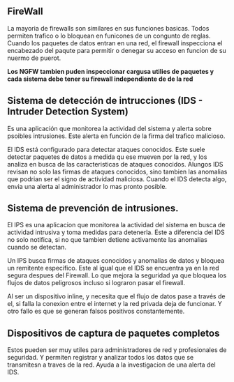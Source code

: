 ## FireWall

La mayoria de firewalls son similares en sus funciones basicas. Todos permiten trafico o lo bloquean en funicones de un congunto de reglas. Cuando los paquetes de datos entran en una red, el firewall inspecciona el encabezado del paqute para permitir o denegar su acceso en funcion de su nuermo de puerot.

**Los NGFW tambien puden inspeccionar cargusa utilies de paquetes y cada sistema debe tener su firewall independiente de de la red**

## Sistema de detección de intrucciones (IDS - Intruder Detection System) 

Es una aplicación que monitorea la actividad del sistema y alerta sobre psoibles intrusiones. Este alerta en función de la firma del trafico malicioso. 

El IDS está configurado para detectar ataques conocidos. Este suele detectar paquetes de datos a medida qu ese mueven por la red, y los analiza en busca de las caracteristicas de ataques conocidos. Alungos IDS revisan no solo las firmas de ataques conocidos, sino tambien las anomalias que podrian ser el signo de actividad maliciosa. Cuando el IDS detecta algo, envia una alerta al administrador lo mas pronto posible. 

## Sistema de prevención de intrusiones. 

El IPS es una aplicacion que monitorea la actividad del sistema en busca de actividad intrusiva y toma medidas para detenerla. Este a diferencia del IDS no solo notifica, si no que tambien detiene activamente las anomalias cuando se detectan. 

Un IPS busca firmas de ataques conocidos y anomalias de datos y bloquea un remitente especifico. Este al igual que el IDS se encuentra ya en la red segura despues del Firewall. Lo que mejora la seguridad ya que bloquea los flujos de datos peligrosos incluso si lograron pasar el firewall. 

Al ser un dispositivo inline, y necesita que el flujo de datos pase a través de el, si falla la conexion entre el internet y la red privada deja de funcionar. Y otro fallo es que se generan falsos positivos constantemente. 

## Dispositivos de captura de paquetes completos

Estos pueden ser muy utiles para administradores de red y profesionales de seguridad. Y permiten registrar y analizar todos los datos que se transmitesn a traves de la red. Ayuda a la investigacion de una alerta del IDS. 








